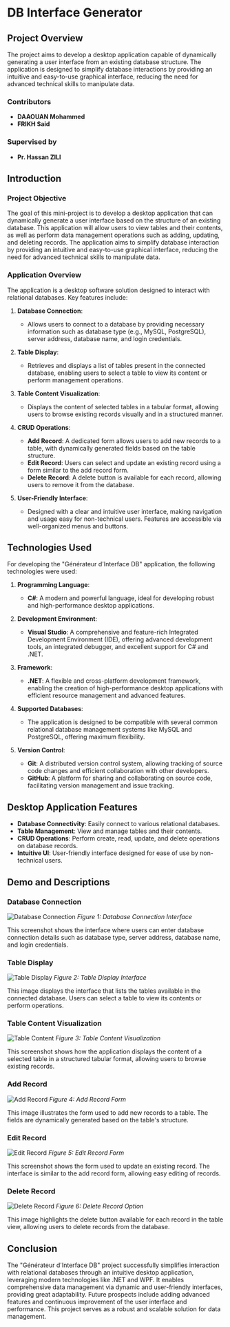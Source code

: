 # DB Interface Generator

## Project Overview

The project aims to develop a desktop application capable of dynamically generating a user interface from an existing database structure. The application is designed to simplify database interactions by providing an intuitive and easy-to-use graphical interface, reducing the need for advanced technical skills to manipulate data.

### Contributors
- **DAAOUAN Mohammed**
- **FRIKH Said**

### Supervised by
- **Pr. Hassan ZILI**

## Introduction

### Project Objective

The goal of this mini-project is to develop a desktop application that can dynamically generate a user interface based on the structure of an existing database. This application will allow users to view tables and their contents, as well as perform data management operations such as adding, updating, and deleting records. The application aims to simplify database interaction by providing an intuitive and easy-to-use graphical interface, reducing the need for advanced technical skills to manipulate data.

### Application Overview

The application is a desktop software solution designed to interact with relational databases. Key features include:

1. **Database Connection**: 
   - Allows users to connect to a database by providing necessary information such as database type (e.g., MySQL, PostgreSQL), server address, database name, and login credentials.

2. **Table Display**:
   - Retrieves and displays a list of tables present in the connected database, enabling users to select a table to view its content or perform management operations.

3. **Table Content Visualization**:
   - Displays the content of selected tables in a tabular format, allowing users to browse existing records visually and in a structured manner.

4. **CRUD Operations**:
   - **Add Record**: A dedicated form allows users to add new records to a table, with dynamically generated fields based on the table structure.
   - **Edit Record**: Users can select and update an existing record using a form similar to the add record form.
   - **Delete Record**: A delete button is available for each record, allowing users to remove it from the database.

5. **User-Friendly Interface**:
   - Designed with a clear and intuitive user interface, making navigation and usage easy for non-technical users. Features are accessible via well-organized menus and buttons.

## Technologies Used

For developing the "Générateur d'Interface DB" application, the following technologies were used:

1. **Programming Language**:
   - **C#**: A modern and powerful language, ideal for developing robust and high-performance desktop applications.

2. **Development Environment**:
   - **Visual Studio**: A comprehensive and feature-rich Integrated Development Environment (IDE), offering advanced development tools, an integrated debugger, and excellent support for C# and .NET.

3. **Framework**:
   - **.NET**: A flexible and cross-platform development framework, enabling the creation of high-performance desktop applications with efficient resource management and advanced features.

4. **Supported Databases**:
   - The application is designed to be compatible with several common relational database management systems like MySQL and PostgreSQL, offering maximum flexibility.

5. **Version Control**:
   - **Git**: A distributed version control system, allowing tracking of source code changes and efficient collaboration with other developers.
   - **GitHub**: A platform for sharing and collaborating on source code, facilitating version management and issue tracking.

## Desktop Application Features

- **Database Connectivity**: Easily connect to various relational databases.
- **Table Management**: View and manage tables and their contents.
- **CRUD Operations**: Perform create, read, update, and delete operations on database records.
- **Intuitive UI**: User-friendly interface designed for ease of use by non-technical users.

## Demo and Descriptions

### Database Connection

![Database Connection](images/database_connection.png)
*Figure 1: Database Connection Interface*

This screenshot shows the interface where users can enter database connection details such as database type, server address, database name, and login credentials.

### Table Display

![Table Display](images/table_display.png)
*Figure 2: Table Display Interface*

This image displays the interface that lists the tables available in the connected database. Users can select a table to view its contents or perform operations.

### Table Content Visualization

![Table Content](images/table_content.png)
*Figure 3: Table Content Visualization*

This screenshot shows how the application displays the content of a selected table in a structured tabular format, allowing users to browse existing records.

### Add Record

![Add Record](images/add_record.png)
*Figure 4: Add Record Form*

This image illustrates the form used to add new records to a table. The fields are dynamically generated based on the table's structure.

### Edit Record

![Edit Record](images/edit_record.png)
*Figure 5: Edit Record Form*

This screenshot shows the form used to update an existing record. The interface is similar to the add record form, allowing easy editing of records.

### Delete Record

![Delete Record](images/delete_record.png)
*Figure 6: Delete Record Option*

This image highlights the delete button available for each record in the table view, allowing users to delete records from the database.

## Conclusion

The "Générateur d'Interface DB" project successfully simplifies interaction with relational databases through an intuitive desktop application, leveraging modern technologies like .NET and WPF. It enables comprehensive data management via dynamic and user-friendly interfaces, providing great adaptability. Future prospects include adding advanced features and continuous improvement of the user interface and performance. This project serves as a robust and scalable solution for data management.
